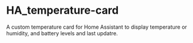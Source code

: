 # HA_temperature-card
A custom temperature card for Home Assistant to display temperature or humidity, and battery levels and last updatre.
